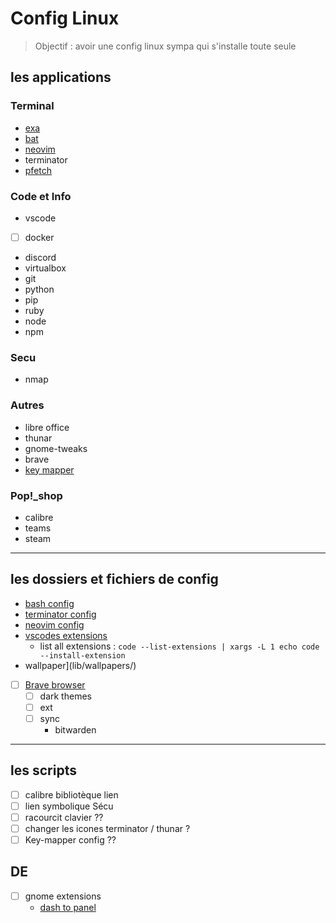 # Config Linux
>Objectif : avoir une config linux sympa qui s'installe toute seule 


## les applications

### Terminal 
 - [exa](https://the.exa.website/install/linux)
 - [bat](https://github.com/sharkdp/bat)
 - [neovim](https://neovim.io/)
 - terminator
 - [pfetch](https://github.com/dylanaraps/pfetchls)

### Code et Info
 - vscode
 - [ ] docker
 - discord
 - virtualbox
 - git 
 - python
 - pip
 - ruby
 - node
 - npm

### Secu
 - nmap

### Autres
 - libre office
 - thunar
 - gnome-tweaks
 - brave
 - [key mapper](https://github.com/sezanzeb/input-remapper) 


### Pop!_shop
 - calibre
 - teams
 - steam
___

## les dossiers et fichiers de config
 - [bash config](lib/shell/.bashrc)
 - [terminator config](lib/terminator/config)
 - [neovim config](lib/nvim/init.vim)
 - [vscodes extensions](lib/scripts/vscode.sh)
    - list all extensions : `code --list-extensions | xargs -L 1 echo code --install-extension` 
 - wallpaper](lib/wallpapers/)
 - [ ] [Brave browser](lib/brave/)
   - [ ] dark themes
   - [ ] ext 
   - [ ] sync
     - bitwarden
___

## les scripts
 - [ ] calibre bibliotèque lien
 - [ ] lien symbolique Sécu
 - [ ] racourcit clavier ??
 - [ ] changer les icones terminator / thunar ?
 - [ ] Key-mapper config ??

## DE
 - [ ] gnome extensions
   - [dash to panel](https://extensions.gnome.org/extension/1160/dash-to-panel/)
